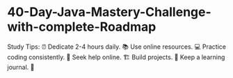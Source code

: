 # 40-Day-Java-Mastery-Challenge-with-complete-Roadmap
Study Tips: ⏰ Dedicate 2-4 hours daily. 📚 Use online resources. 💻 Practice coding consistently. 🤝 Seek help online. 🏗️ Build projects. 📖 Keep a learning journal. 📝
